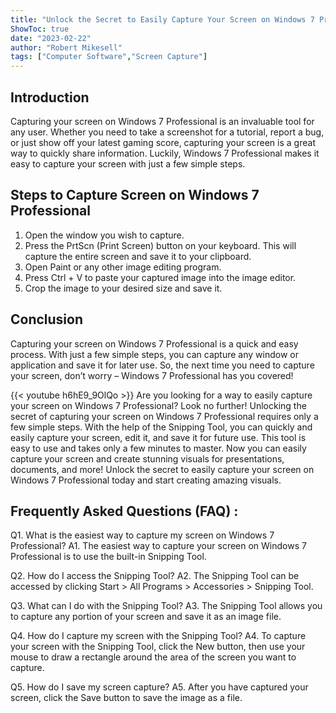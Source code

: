 ```yaml
---
title: "Unlock the Secret to Easily Capture Your Screen on Windows 7 Professional!"
ShowToc: true 
date: "2023-02-22"
author: "Robert Mikesell" 
tags: ["Computer Software","Screen Capture"]
---
```

## Introduction
Capturing your screen on Windows 7 Professional is an invaluable tool for any user. Whether you need to take a screenshot for a tutorial, report a bug, or just show off your latest gaming score, capturing your screen is a great way to quickly share information. Luckily, Windows 7 Professional makes it easy to capture your screen with just a few simple steps. 

## Steps to Capture Screen on Windows 7 Professional
1. Open the window you wish to capture. 
2. Press the PrtScn (Print Screen) button on your keyboard. This will capture the entire screen and save it to your clipboard. 
3. Open Paint or any other image editing program. 
4. Press Ctrl + V to paste your captured image into the image editor. 
5. Crop the image to your desired size and save it. 

## Conclusion
Capturing your screen on Windows 7 Professional is a quick and easy process. With just a few simple steps, you can capture any window or application and save it for later use. So, the next time you need to capture your screen, don’t worry – Windows 7 Professional has you covered!

{{< youtube h6hE9_9OlQo >}} 
Are you looking for a way to easily capture your screen on Windows 7 Professional? Look no further! Unlocking the secret of capturing your screen on Windows 7 Professional requires only a few simple steps. With the help of the Snipping Tool, you can quickly and easily capture your screen, edit it, and save it for future use. This tool is easy to use and takes only a few minutes to master. Now you can easily capture your screen and create stunning visuals for presentations, documents, and more! Unlock the secret to easily capture your screen on Windows 7 Professional today and start creating amazing visuals.

## Frequently Asked Questions (FAQ) :
Q1. What is the easiest way to capture my screen on Windows 7 Professional?
A1. The easiest way to capture your screen on Windows 7 Professional is to use the built-in Snipping Tool.

Q2. How do I access the Snipping Tool?
A2. The Snipping Tool can be accessed by clicking Start > All Programs > Accessories > Snipping Tool.

Q3. What can I do with the Snipping Tool?
A3. The Snipping Tool allows you to capture any portion of your screen and save it as an image file.

Q4. How do I capture my screen with the Snipping Tool?
A4. To capture your screen with the Snipping Tool, click the New button, then use your mouse to draw a rectangle around the area of the screen you want to capture.

Q5. How do I save my screen capture?
A5. After you have captured your screen, click the Save button to save the image as a file.


